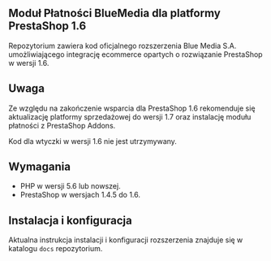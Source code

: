 ## Moduł Płatności BlueMedia dla platformy PrestaShop 1.6

Repozytorium zawiera kod oficjalnego rozszerzenia Blue Media S.A. umożliwiającego integrację ecommerce opartych o rozwiązanie PrestaShop w wersji 1.6.

## Uwaga

Ze względu na zakończenie wsparcia dla PrestaShop 1.6 rekomenduje się aktualizację platformy sprzedażowej do wersji 1.7 oraz instalację modułu płatności z PrestaShop Addons.

Kod dla wtyczki w wersji 1.6 nie jest utrzymywany.

## Wymagania
- PHP w wersji 5.6 lub nowszej.
- PrestaShop w wersjach 1.4.5 do 1.6.

## Instalacja i konfiguracja
Aktualna instrukcja instalacji i konfiguracji rozszerzenia znajduje się w katalogu `docs` repozytorium.
